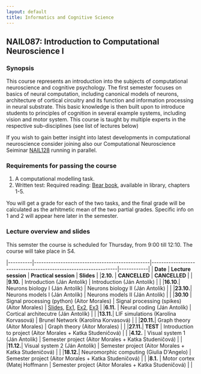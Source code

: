 ```yaml
---
layout: default
title: Informatics and Cognitive Science 
---
```

## NAIL087: Introduction to Computational Neuroscience I

### Synopsis

This course represents an introduction into the subjects of computational neuroscience and cognitive psychology. The first semester focuses on basics of 
neural computation, including canonical models of neurons, architecture of cortical circuitry and its function and information processing
in neural substrate. This basic knowledge is then built upon to introduce students to principles of cognition in several example systems,
including vision and motor system. This course is taught by multiple experts in the respective sub-disciplines (see list of lectures below)

If you wish to gain better insight into latest developments in computational neuroscience consider joining also our 
Computational Neuroscience Seiminar [NAIL128](./compneuroseminar.html) running in parallel.

### Requirements for passing the course

1. A computational modelling task.
2. Written test: Required reading: [Bear book](https://www.amazon.com/Neuroscience-Exploring-Mark-F-Bear/dp/0781760038), available in library, chapters 1-5.

You will get a grade for each of the two tasks, and the final grade will be calculated as the arhitmetic mean of the two partial grades.
Specific info on 1 and 2 will appear here later in the semester.

### Lecture overview and slides

This semster the course is scheduled for Thursday, from 9:00 till 12:10. The course will take place in S4.

|----------|------------------------------------------------|----------------------------------------------------------------|------------|
| **Date** | **Lecture session**                            | **Practical session**                                          | **Slides** |
|**2.10.** | **CANCELLED**                                  | **CANCELLED**                                                  |            |
|**9.10.** | Introduction (Ján Antolík)                     | Introduction (Ján Antolík)                                     |            |
|**16.10**.| Neurons biology I (Ján Antolík)                | Neurons biology II (Ján Antolík)                               |            |
|**23.10.**| Neurons models I (Ján Antolík)                 | Neurons models II (Ján Antolík)                                |            |
|**30.10** | Signal processing (python) (Aitor Morales)     | Signal processing (spikes) (Aitor Morales)                     | [Slides](https://drive.ebrains.eu/f/77f8ffab1ae44b40a847/?dl=1), [Ex1](https://drive.ebrains.eu/d/f2ecc41c46a941deafbc/), [Ex2](https://drive.ebrains.eu/d/afd018d58c644af0a90c/), [Ex3](https://drive.ebrains.eu/d/6a4edd97e37942e4b8e0/)  |
|**6.11.** | Neural coding (Ján Antolík)                    | Cortical architecutre (Ján Antolík)                            |            |
|**13.11.**| LIF simulations (Karolína Korvasová)           | Brunel Network (Karolína Korvasová)                            |            |
|**20.11.**| Graph theory (Aitor Morales)                   | Graph theory (Aitor Morales)                                   |            |
|**27.11.**| **TEST**                                       | Introduction to project (Aitor Morales + Katka Studeničová)    |            |
|**4.12.** | Visual system 1 (Ján Antolik)                  | Semester project (Aitor Morales + Katka Studeničová)           |            |
|**11.12.**| Visual system 2 (Ján Antolik)                  | Semester project (Aitor Morales + Katka Studeničová)           |            |
|**18.12.**| Neuromorphic computing (Giulia D'Angelo)       | Semester project (Aitor Morales + Katka Studeničová)           |            |
|**8.1.**  | Motor cortex (Matej Hoffmann                  | Semester project (Aitor Morales + Katka Studeničová)           |            |
